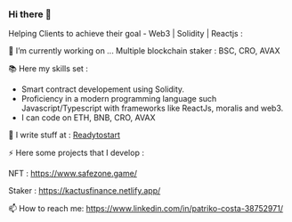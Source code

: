 ### Hi there 👋

<!--
**nenidevelop/nenidevelop** is a ✨ _special_ ✨ repository because its `README.md` (this file) appears on your GitHub profile.
-->

Helping Clients to achieve their goal - Web3 | Solidity | Reactjs :

🔭 I’m currently working on ... Multiple blockchain staker : BSC, CRO, AVAX

📚 Here my skills set :
- Smart contract developement using Solidity.
- Proficiency in a modern programming language such Javascript/Typescript with frameworks like ReactJs, moralis and web3.
- I can code on ETH, BNB, CRO, AVAX

📝 I write stuff at : [Readytostart](https://github.com/nenidevelop/readytostart)


⚡ Here some projects that I develop : 

NFT : https://www.safezone.game/

Staker : https://kactusfinance.netlify.app/

📫 How to reach me: https://www.linkedin.com/in/patriko-costa-38752971/
